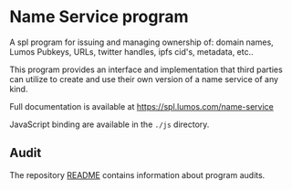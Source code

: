 # Name Service program

A spl program for issuing and managing ownership of: domain names, Lumos
Pubkeys, URLs, twitter handles, ipfs cid's, metadata, etc..

This program provides an interface and implementation that third parties can
utilize to create and use their own version of a name service of any kind.

Full documentation is available at https://spl.lumos.com/name-service

JavaScript binding are available in the `./js` directory.

## Audit

The repository [README](https://github.com/lumos-labs/lumos-program-library#audits)
contains information about program audits.

